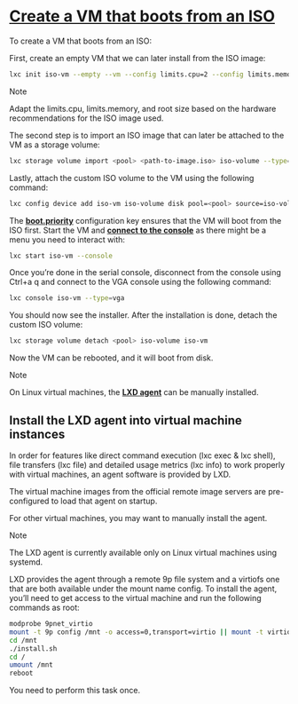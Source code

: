 # **[Create a VM that boots from an ISO](https://documentation.ubuntu.com/lxd/latest/howto/instances_create/#create-a-vm-that-boots-from-an-iso)**

To create a VM that boots from an ISO:

First, create an empty VM that we can later install from the ISO image:

```bash
lxc init iso-vm --empty --vm --config limits.cpu=2 --config limits.memory=4GiB --device root,size=30GiB
```

Note

Adapt the limits.cpu, limits.memory, and root size based on the hardware recommendations for the ISO image used.

The second step is to import an ISO image that can later be attached to the VM as a storage volume:

```bash
lxc storage volume import <pool> <path-to-image.iso> iso-volume --type=iso
```

Lastly, attach the custom ISO volume to the VM using the following command:

```bash
lxc config device add iso-vm iso-volume disk pool=<pool> source=iso-volume boot.priority=10
```

The **[boot.priority](https://documentation.ubuntu.com/lxd/latest/reference/devices_disk/#device-disk-device-conf:boot.priority)** configuration key ensures that the VM will boot from the ISO first. Start the VM and **[connect to the console](https://documentation.ubuntu.com/lxd/latest/howto/instances_console/#instances-console)** as there might be a menu you need to interact with:

```bash
lxc start iso-vm --console
```

Once you’re done in the serial console, disconnect from the console using Ctrl+a q and connect to the VGA console using the following command:

```bash
lxc console iso-vm --type=vga
```

You should now see the installer. After the installation is done, detach the custom ISO volume:

```bash
lxc storage volume detach <pool> iso-volume iso-vm
```

Now the VM can be rebooted, and it will boot from disk.

Note

On Linux virtual machines, the **[LXD agent](https://documentation.ubuntu.com/lxd/latest/howto/instances_create/#lxd-agent-manual-install)** can be manually installed.

## Install the LXD agent into virtual machine instances

In order for features like direct command execution (lxc exec & lxc shell), file transfers (lxc file) and detailed usage metrics (lxc info) to work properly with virtual machines, an agent software is provided by LXD.

The virtual machine images from the official remote image servers are pre-configured to load that agent on startup.

For other virtual machines, you may want to manually install the agent.

Note

The LXD agent is currently available only on Linux virtual machines using systemd.

LXD provides the agent through a remote 9p file system and a virtiofs one that are both available under the mount name config. To install the agent, you’ll need to get access to the virtual machine and run the following commands as root:

```bash
modprobe 9pnet_virtio
mount -t 9p config /mnt -o access=0,transport=virtio || mount -t virtiofs config /mnt
cd /mnt
./install.sh
cd /
umount /mnt
reboot
```

You need to perform this task once.
